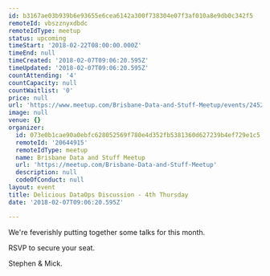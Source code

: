 ```yaml
---
id: b3167ae03b939b6e93655e6cea6142a300f738304e07f3af010a8e9db0c342f5
remoteId: vbszznyxdbdc
remoteIdType: meetup
status: upcoming
timeStart: '2018-02-22T08:00:00.000Z'
timeEnd: null
timeCreated: '2018-02-07T09:06:20.595Z'
timeUpdated: '2018-02-07T09:06:20.595Z'
countAttending: '4'
countCapacity: null
countWaitlist: '0'
price: null
url: 'https://www.meetup.com/Brisbane-Data-and-Stuff-Meetup/events/245269547/'
image: null
venue: {}
organizer:
  id: 073e0b1cae90a0ebfc628052569f780e4d352fb5381360d627239b4ef729e1c5
  remoteId: '20644915'
  remoteIdType: meetup
  name: Brisbane Data and Stuff Meetup
  url: 'https://meetup.com/Brisbane-Data-and-Stuff-Meetup'
  description: null
  codeOfConduct: null
layout: event
title: Delicious DataOps Discussion - 4th Thursday
date: '2018-02-07T09:06:20.595Z'

---
```

<p>We're feverishly putting together some talks for this month.</p> <p>RSVP to secure your seat.</p> <p>Stephen &amp; Mick.</p>
